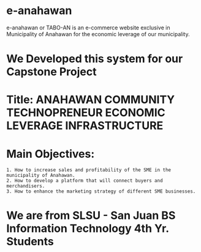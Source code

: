 # e-anahawan
e-anahawan or TABO-AN is an e-commerce website exclusive in Municipality of Anahawan
for the economic leverage of our municipality.

# We Developed this system for our Capstone Project 

# Title: ANAHAWAN COMMUNITY TECHNOPRENEUR ECONOMIC LEVERAGE INFRASTRUCTURE

# Main Objectives:
	1. How to increase sales and profitability of the SME in the municipality of Anahawan.
	2. How to develop a platform that will connect buyers and merchandisers.
	3. How to enhance the marketing strategy of different SME businesses.



# We are from SLSU - San Juan BS Information Technology 4th Yr. Students
